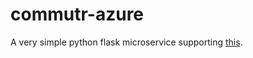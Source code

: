 # commutr-azure
A very simple python flask microservice supporting [this](https://github.com/alainlou/commutr-server).
